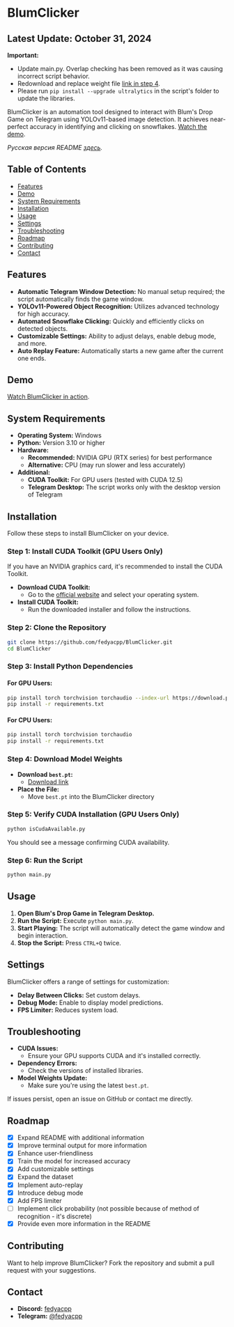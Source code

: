 # BlumClicker

## Latest Update: October 31, 2024

**Important:**  
- Update main.py. Overlap checking has been removed as it was causing incorrect script behavior.
- Redownload and replace weight file [link in step 4](#installation).
- Please run `pip install --upgrade ultralytics` in the script's folder to update the libraries.

BlumClicker is an automation tool designed to interact with Blum's Drop Game on Telegram using YOLOv11-based image detection. It achieves near-perfect accuracy in identifying and clicking on snowflakes. [Watch the demo](https://photos.app.goo.gl/caVfEjbUsoawek9J8).

*Русская версия README [здесь](https://github.com/fedyacpp/BlumClicker/blob/main/README_ru.md).*

## Table of Contents

- [Features](#features)
- [Demo](#demo)
- [System Requirements](#system-requirements)
- [Installation](#installation)
- [Usage](#usage)
- [Settings](#settings)
- [Troubleshooting](#troubleshooting)
- [Roadmap](#roadmap)
- [Contributing](#contributing)
- [Contact](#contact)

## Features

- **Automatic Telegram Window Detection:** No manual setup required; the script automatically finds the game window.
- **YOLOv11-Powered Object Recognition:** Utilizes advanced technology for high accuracy.
- **Automated Snowflake Clicking:** Quickly and efficiently clicks on detected objects.
- **Customizable Settings:** Ability to adjust delays, enable debug mode, and more.
- **Auto Replay Feature:** Automatically starts a new game after the current one ends.

## Demo

[Watch BlumClicker in action](https://photos.app.goo.gl/caVfEjbUsoawek9J8).

## System Requirements

- **Operating System:** Windows
- **Python:** Version 3.10 or higher
- **Hardware:**
  - **Recommended:** NVIDIA GPU (RTX series) for best performance
  - **Alternative:** CPU (may run slower and less accurately)
- **Additional:**
  - **CUDA Toolkit:** For GPU users (tested with CUDA 12.5)
  - **Telegram Desktop:** The script works only with the desktop version of Telegram

## Installation

Follow these steps to install BlumClicker on your device.

### Step 1: Install CUDA Toolkit (GPU Users Only)

If you have an NVIDIA graphics card, it's recommended to install the CUDA Toolkit.

- **Download CUDA Toolkit:**
  - Go to the [official website](https://developer.nvidia.com/cuda-downloads) and select your operating system.
- **Install CUDA Toolkit:**
  - Run the downloaded installer and follow the instructions.

### Step 2: Clone the Repository

```bash
git clone https://github.com/fedyacpp/BlumClicker.git
cd BlumClicker
```

### Step 3: Install Python Dependencies

#### For GPU Users:

```bash
pip install torch torchvision torchaudio --index-url https://download.pytorch.org/whl/cu121
pip install -r requirements.txt
```

#### For CPU Users:

```bash
pip install torch torchvision torchaudio
pip install -r requirements.txt
```

### Step 4: Download Model Weights

- **Download `best.pt`:**
  - [Download link](https://drive.google.com/file/d/1lUTl4GulseoWs_vhPnYp0qkIYaumKMNg/view?usp=sharing)
- **Place the File:**
  - Move `best.pt` into the BlumClicker directory

### Step 5: Verify CUDA Installation (GPU Users Only)

```bash
python isCudaAvailable.py
```

You should see a message confirming CUDA availability.

### Step 6: Run the Script

```bash
python main.py
```

## Usage

1. **Open Blum's Drop Game in Telegram Desktop.**
2. **Run the Script:** Execute `python main.py`.
3. **Start Playing:** The script will automatically detect the game window and begin interaction.
4. **Stop the Script:** Press `CTRL+Q` twice.

## Settings

BlumClicker offers a range of settings for customization:

- **Delay Between Clicks:** Set custom delays.
- **Debug Mode:** Enable to display model predictions.
- **FPS Limiter:** Reduces system load.

## Troubleshooting

- **CUDA Issues:**
  - Ensure your GPU supports CUDA and it's installed correctly.
- **Dependency Errors:**
  - Check the versions of installed libraries.
- **Model Weights Update:**
  - Make sure you're using the latest `best.pt`.

If issues persist, open an issue on GitHub or contact me directly.

## Roadmap

- [x] Expand README with additional information
- [x] Improve terminal output for more information
- [x] Enhance user-friendliness
- [x] Train the model for increased accuracy
- [x] Add customizable settings
- [x] Expand the dataset
- [x] Implement auto-replay
- [x] Introduce debug mode
- [x] Add FPS limiter
- [ ] Implement click probability (not possible because of method of recognition - it's discrete)
- [x] Provide even more information in the README

## Contributing

Want to help improve BlumClicker? Fork the repository and submit a pull request with your suggestions.

## Contact

- **Discord:** [fedyacpp](https://discord.com/users/fedyacpp)
- **Telegram:** [@fedyacpp](https://t.me/fedyacpp)
